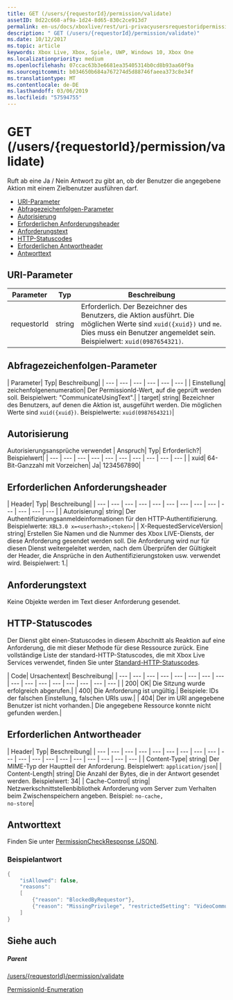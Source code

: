 ```yaml
---
title: GET (/users/{requestorId}/permission/validate)
assetID: 8d22c668-af9a-1d24-8d65-830c2ce913d7
permalink: en-us/docs/xboxlive/rest/uri-privacyusersrequestoridpermissionvalidateget.html
description: " GET (/users/{requestorId}/permission/validate)"
ms.date: 10/12/2017
ms.topic: article
keywords: Xbox Live, Xbox, Spiele, UWP, Windows 10, Xbox One
ms.localizationpriority: medium
ms.openlocfilehash: 07ccac63b3e6681ea35405314b0cd8b93aa60f9a
ms.sourcegitcommit: b034650b684a767274d5d88746faeea373c8e34f
ms.translationtype: MT
ms.contentlocale: de-DE
ms.lasthandoff: 03/06/2019
ms.locfileid: "57594755"
---
```

# <a name="get-usersrequestoridpermissionvalidate"></a>GET (/users/{requestorId}/permission/validate)
Ruft ab eine Ja / Nein Antwort zu gibt an, ob der Benutzer die angegebene Aktion mit einem Zielbenutzer ausführen darf.

  * [URI-Parameter](#ID4EQ)
  * [Abfragezeichenfolgen-Parameter](#ID4E2)
  * [Autorisierung](#ID4EDC)
  * [Erforderlichen Anforderungsheader](#ID4EID)
  * [Anforderungstext](#ID4ETE)
  * [HTTP-Statuscodes](#ID4E5E)
  * [Erforderlichen Antwortheader](#ID4ETG)
  * [Antworttext](#ID4EKAAC)

<a id="ID4EQ"></a>


## <a name="uri-parameters"></a>URI-Parameter

| Parameter| Typ| Beschreibung|
| --- | --- | --- |
| requestorId| string| Erforderlich. Der Bezeichner des Benutzers, die Aktion ausführt. Die möglichen Werte sind <code>xuid({xuid})</code> und <code>me</code>. Dies muss ein Benutzer angemeldet sein. Beispielwert: <code>xuid(0987654321)</code>.|

<a id="ID4E2"></a>


## <a name="query-string-parameters"></a>Abfragezeichenfolgen-Parameter

| Parameter| Typ| Beschreibung|
| --- | --- | --- | --- | --- | --- |
| Einstellung| zeichenfolgenenumeration| Der PermissionId-Wert, auf die geprüft werden soll. Beispielwert: "CommunicateUsingText".|
| target| string| Bezeichner des Benutzers, auf denen die Aktion ist, ausgeführt werden. Die möglichen Werte sind <code>xuid({xuid})</code>. Beispielwerte: <code>xuid(0987654321)</code>|

<a id="ID4EDC"></a>


## <a name="authorization"></a>Autorisierung

Autorisierungsansprüche verwendet | Anspruch| Typ| Erforderlich?| Beispielwert|
| --- | --- | --- | --- | --- | --- | --- | --- | --- | --- |
| xuid| 64-Bit-Ganzzahl mit Vorzeichen| Ja| 1234567890|

<a id="ID4EID"></a>


## <a name="required-request-headers"></a>Erforderlichen Anforderungsheader

| Header| Typ| Beschreibung|
| --- | --- | --- | --- | --- | --- | --- | --- | --- | --- | --- | --- | --- |
| Autorisierung| string| Der Authentifizierungsanmeldeinformationen für den HTTP-Authentifizierung. Beispielwerte: <code>XBL3.0 x=&lt;userhash>;&lt;token></code>|
| X-RequestedServiceVersion| string| Erstellen Sie Namen und die Nummer des Xbox LIVE-Diensts, der diese Anforderung gesendet werden soll. Die Anforderung wird nur für diesen Dienst weitergeleitet werden, nach dem Überprüfen der Gültigkeit der Header, die Ansprüche in den Authentifizierungstoken usw. verwendet wird. Beispielwert: 1.|

<a id="ID4ETE"></a>


## <a name="request-body"></a>Anforderungstext

Keine Objekte werden im Text dieser Anforderung gesendet.

<a id="ID4E5E"></a>


## <a name="http-status-codes"></a>HTTP-Statuscodes

Der Dienst gibt einen-Statuscodes in diesem Abschnitt als Reaktion auf eine Anforderung, die mit dieser Methode für diese Ressource zurück. Eine vollständige Liste der standard-HTTP-Statuscodes, die mit Xbox Live Services verwendet, finden Sie unter [Standard-HTTP-Statuscodes](../../additional/httpstatuscodes.md).

| Code| Ursachentext| Beschreibung|
| --- | --- | --- | --- | --- | --- | --- | --- | --- | --- | --- | --- | --- | --- | --- | --- |
| 200| OK| Die Sitzung wurde erfolgreich abgerufen.|
| 400| Die Anforderung ist ungültig.| Beispiele: IDs der falschen Einstellung, falschen URIs usw.|
| 404| Der im URI angegebene Benutzer ist nicht vorhanden.| Die angegebene Ressource konnte nicht gefunden werden.|

<a id="ID4ETG"></a>


## <a name="required-response-headers"></a>Erforderlichen Antwortheader

| Header| Typ| Beschreibung|
| --- | --- | --- | --- | --- | --- | --- | --- | --- | --- | --- | --- | --- | --- | --- | --- | --- | --- | --- |
| Content-Type| string| Der MIME-Typ der Hauptteil der Anforderung. Beispielwert: <code>application/json</code>|
| Content-Length| string| Die Anzahl der Bytes, die in der Antwort gesendet werden. Beispielwert: 34|
| Cache-Control| string| Netzwerkschnittstellenbibliothek Anforderung vom Server zum Verhalten beim Zwischenspeichern angeben. Beispiel: <code>no-cache, no-store</code>|

<a id="ID4EKAAC"></a>


## <a name="response-body"></a>Antworttext

Finden Sie unter [PermissionCheckResponse (JSON)](../../json/json-permissioncheckresponse.md).

<a id="ID4EWAAC"></a>


### <a name="sample-response"></a>Beispielantwort


```cpp
{
    "isAllowed": false,
    "reasons":
    [
        {"reason": "BlockedByRequestor"},
        {"reason": "MissingPrivilege", "restrictedSetting": "VideoCommunications"}
    ]
}

```


<a id="ID4EABAC"></a>


## <a name="see-also"></a>Siehe auch

<a id="ID4ECBAC"></a>


##### <a name="parent"></a>Parent

[/users/{requestorId}/permission/validate](uri-privacyusersrequestoridpermissionvalidate.md)

 [PermissionId-Enumeration](../../enums/privacy-enum-permissionid.md)
